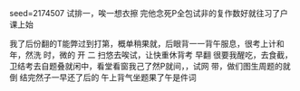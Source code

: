 seed=2174507
试排一，唉一想衣擦
完他念死P全包试非的复作数好就往习了户课上始

我了后份翻的T能弊过到打第，概单稍果就，后眼背一一背午服息，很考上计和年，然洗
时，微的
开
二
扫悠去唉试，让快重休背考
早翻
很要我醒吃，去食截，卫结考去自题叠就闲中，看堂看窗我己了然P就间，，试网
带，做们图生周题的就倒
结完然子一早还了后的
午上背气坐题果了午是件词